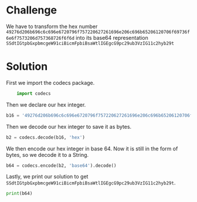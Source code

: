 # Challenge
We have to transform the hex number `49276d206b696c6c696e6720796f757220627261696e206c696b65206120706f69736f6e6f7573206d757368726f6f6d` into its base64 representation `SSdtIGtpbGxpbmcgeW91ciBicmFpbiBsaWtlIGEgcG9pc29ub3VzIG11c2hyb29t`

# Solution
First we import the codecs package.
````Python 
    import codecs
````

Then we declare our hex integer.
````Python
b16 = '49276d206b696c6c696e6720796f757220627261696e206c696b65206120706f69736f6e6f7573206d757368726f6f6d'
````

Then we decode our hex integer to save it as bytes.
````Python
b2 = codecs.decode(b16, 'hex')
````

We then encode our hex integer in base 64. Now it is still in the form of bytes, so we decode it to a String. 
````Python
b64 = codecs.encode(b2, 'base64').decode()
````

Lastly, we print our solution to get `SSdtIGtpbGxpbmcgeW91ciBicmFpbiBsaWtlIGEgcG9pc29ub3VzIG11c2hyb29t`.
````Python
print(b64)
````
